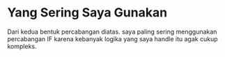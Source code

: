 # Yang Sering Saya Gunakan

Dari kedua bentuk percabangan diatas. saya paling sering menggunakan percabangan IF karena kebanyak logika yang saya handle itu agak cukup kompleks.
